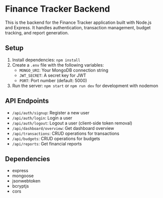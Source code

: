 # Finance Tracker Backend

This is the backend for the Finance Tracker application built with Node.js and Express. It handles authentication, transaction management, budget tracking, and report generation.

## Setup
1. Install dependencies: `npm install`
2. Create a `.env` file with the following variables:
   - `MONGO_URI`: Your MongoDB connection string
   - `JWT_SECRET`: A secret key for JWT
   - `PORT`: Port number (default: 5000)
3. Run the server: `npm start` or `npm run dev` for development with nodemon

## API Endpoints
- `/api/auth/signup`: Register a new user
- `/api/auth/login`: Login a user
- `/api/auth/logout`: Logout a user (client-side token removal)
- `/api/dashboard/overview`: Get dashboard overview
- `/api/transactions`: CRUD operations for transactions
- `/api/budgets`: CRUD operations for budgets
- `/api/reports`: Get financial reports

## Dependencies
- express
- mongoose
- jsonwebtoken
- bcryptjs
- cors